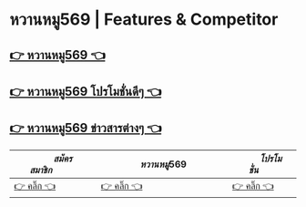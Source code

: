 # หวานหมู569 | Features & Competitor
## [👉 หวานหมู569 👈](https://whanmhoo569.com)
## [👉 หวานหมู569 โปรโมชั่นดีๆ 👈](https://whanmhoo569.com/promotion)
## [👉 หวานหมู569 ข่าวสารต่างๆ 👈](https://whanmhoo569.com/blog)



|$~~~~~~~~สมัครสมาชิก~~~~~~~~~~$|$~~~~~~~~~~~~~~~~หวานหมู569~~~~~~~~~~~~~~~$|$~~~~~~~โปรโมชั่น~~~~~~~$|
|---------------------|---|-------------------|
| [👉 คลิ๊ก 👈 ](https://whanmhoo569.com)  | [👉 คลิ๊ก 👈 ](https://m.whanmhoo569.com/) | [👉 คลิ๊ก 👈 ](https://m.whanmhoo569.com/promotion) |
